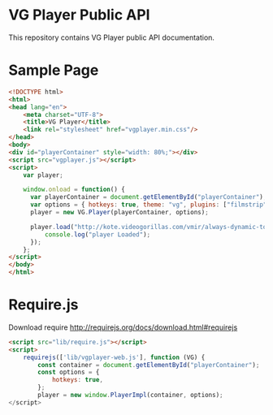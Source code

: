 # VG Player Public API

This repository contains VG Player public API documentation.

# Sample Page

```html
<!DOCTYPE html>
<html>
<head lang="en">
    <meta charset="UTF-8">
    <title>VG Player</title>
    <link rel="stylesheet" href="vgplayer.min.css"/>
</head>
<body>
<div id="playerContainer" style="width: 80%;"></div>
<script src="vgplayer.js"></script>
<script>
    var player;

    window.onload = function() {
      var playerContainer = document.getElementById("playerContainer");
      var options = { hotkeys: true, theme: "vg", plugins: ["filmstrip"] };
      player = new VG.Player(playerContainer, options);

      player.load("http://kote.videogorillas.com/vmir/always-dynamic-tong/file.mpd", function() {
          console.log("player Loaded");
      });
    };
</script>
</body>
</html>


```


# Require.js

Download require http://requirejs.org/docs/download.html#requirejs

```html
<script src="lib/require.js"></script>
<script>
    requirejs(['lib/vgplayer-web.js'], function (VG) {
        const container = document.getElementById("playerContainer");
        const options = {
            hotkeys: true,
        };
        player = new window.PlayerImpl(container, options);
</script>
```
